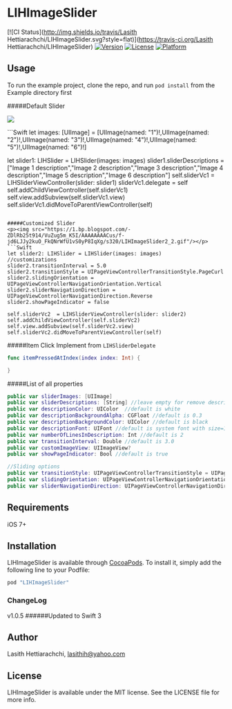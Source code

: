 # LIHImageSlider

[![CI Status](http://img.shields.io/travis/Lasith Hettiarachchi/LIHImageSlider.svg?style=flat)](https://travis-ci.org/Lasith Hettiarachchi/LIHImageSlider)
[![Version](https://img.shields.io/cocoapods/v/LIHImageSlider.svg?style=flat)](http://cocoapods.org/pods/LIHImageSlider)
[![License](https://img.shields.io/cocoapods/l/LIHImageSlider.svg?style=flat)](http://cocoapods.org/pods/LIHImageSlider)
[![Platform](https://img.shields.io/cocoapods/p/LIHImageSlider.svg?style=flat)](http://cocoapods.org/pods/LIHImageSlider)

## Usage

To run the example project, clone the repo, and run `pod install` from the Example directory first

#####Default Slider
<p><img src="https://2.bp.blogspot.com/-rMzLaIDW0D8/VuZug9qrMPI/AAAAAAAACuo/sMChPhCiN4UVoBeIi5Al3rpqq2WYbT8UA/s320/LIHImageSlider2_1.gif"/></p>
```Swift
let images: [UIImage] = [UIImage(named: "1")!,UIImage(named: "2")!,UIImage(named: "3")!,UIImage(named: "4")!,UIImage(named: "5")!,UIImage(named: "6")!]

let slider1: LIHSlider = LIHSlider(images: images)
slider1.sliderDescriptions = ["Image 1 description","Image 2 description","Image 3 description","Image 4 description","Image 5 description","Image 6 description"]
self.sliderVc1  = LIHSliderViewController(slider: slider1)
sliderVc1.delegate = self
self.addChildViewController(self.sliderVc1)
self.view.addSubview(self.sliderVc1.view)
self.sliderVc1.didMoveToParentViewController(self)
```

#####Customized Slider
<p><img src="https://1.bp.blogspot.com/-ZDlRb25t914/VuZug5m_K5I/AAAAAAAACus/f-jd6LJJy2kuO_FkQNrWfU1vS0yP8IqXg/s320/LIHImageSlider2_2.gif"/></p>
```Swift
let slider2: LIHSlider = LIHSlider(images: images)
//customizations
slider2.transitionInterval = 5.0
slider2.transitionStyle = UIPageViewControllerTransitionStyle.PageCurl
slider2.slidingOrientation = UIPageViewControllerNavigationOrientation.Vertical
slider2.sliderNavigationDirection = UIPageViewControllerNavigationDirection.Reverse
slider2.showPageIndicator = false

self.sliderVc2  = LIHSliderViewController(slider: slider2)
self.addChildViewController(self.sliderVc2)
self.view.addSubview(self.sliderVc2.view)
self.sliderVc2.didMoveToParentViewController(self)
```

#####Item Click
Implement from `LIHSliderDelegate` 
```Swift
func itemPressedAtIndex(index index: Int) {

}
```

#####List of all properties
```Swift
public var sliderImages: [UIImage]
public var sliderDescriptions: [String] //leave empty for remove description
public var descriptionColor: UIColor  //default is white
public var descriptionBackgroundAlpha: CGFloat //default is 0.3
public var descriptionBackgroundColor: UIColor //default is black
public var descriptionFont: UIFont //default is system font with size=15
public var numberOfLinesInDescription: Int //default is 2
public var transitionInterval: Double //default is 3.0
public var customImageView: UIImageView?
public var showPageIndicator: Bool //default is true

//Sliding options
public var transitionStyle: UIPageViewControllerTransitionStyle = UIPageViewControllerTransitionStyle.Scroll
public var slidingOrientation: UIPageViewControllerNavigationOrientation = UIPageViewControllerNavigationOrientation.Horizontal
public var sliderNavigationDirection: UIPageViewControllerNavigationDirection = UIPageViewControllerNavigationDirection.Forward
```


## Requirements
iOS 7+

## Installation

LIHImageSlider is available through [CocoaPods](http://cocoapods.org). To install
it, simply add the following line to your Podfile:

```ruby
pod "LIHImageSlider"
```

### ChangeLog

v1.0.5
######Updated to Swift 3


## Author

Lasith Hettiarachchi, lasithih@yahoo.com

## License

LIHImageSlider is available under the MIT license. See the LICENSE file for more info.
